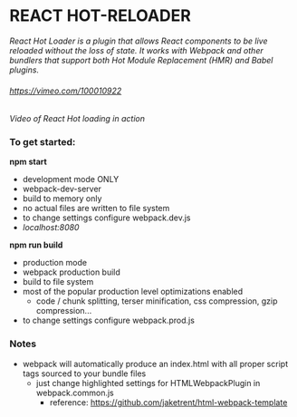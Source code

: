 # REACT HOT-RELOADER 

*React Hot Loader is a plugin that allows React components to be live reloaded without the loss of state. It works with Webpack and other bundlers that support both Hot Module Replacement (HMR) and Babel plugins.*



###### https://vimeo.com/100010922
*Video of React Hot loading in action*


### To get started:

  **npm start**   
   * development mode ONLY
   * webpack-dev-server
   * build to memory only
   * no actual files are written to file system
   * to change settings configure webpack.dev.js
   * *localhost:8080*
    
  **npm run build**
   * production mode 
   * webpack production build
   * build to file system
   * most of the popular production level optimizations enabled
        * code / chunk splitting, terser minification, css compression, gzip compression... 
   * to change settings configure webpack.prod.js


### Notes

   * webpack will automatically produce an index.html with all proper script tags sourced to your bundle files
        * just change highlighted settings for HTMLWebpackPlugin in webpack.common.js
             * reference: https://github.com/jaketrent/html-webpack-template
